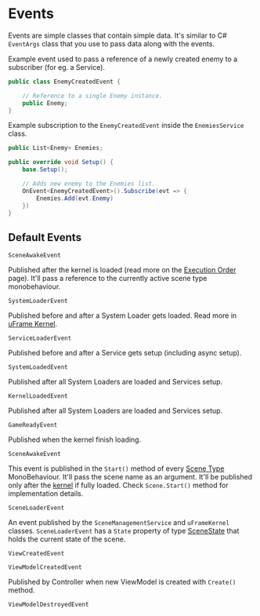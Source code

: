 # Events

Events are simple classes that contain simple data. It's similar to C# `EventArgs` class that you use to pass data along with the events.

Example event used to pass a reference of a newly created enemy to a subscriber (for eg. a Service).

```csharp
public class EnemyCreatedEvent {

    // Reference to a single Enemy instance.
    public Enemy;
}
```

Example subscription to the `EnemyCreatedEvent` inside the `EnemiesService` class.

```csharp
public List<Enemy> Enemies;

public override void Setup() {
    base.Setup();

    // Adds new enemy to the Enemies list.
    OnEvent<EnemyCreatedEvent>().Subscribe(evt => {
        Enemies.Add(evt.Enemy)
    })
}
```

## Default Events

`SceneAwakeEvent`

Published after the kernel is loaded (read more on the [Execution Order](execution-order.md) page). It'll pass a reference to the currently active scene type monobehaviour.

`SystemLoaderEvent`

Published before and after a System Loader gets loaded. Read more in [uFrame Kernel](uframe-kernel.md).

`ServiceLoaderEvent`

Published before and after a Service gets setup (including async setup).

`SystemLoadedEvent`

Published after all System Loaders are loaded and Services setup.

`KernelLoadedEvent`

Published after all System Loaders are loaded and Services setup.

`GameReadyEvent`

Published when the kernel finish loading.

`SceneAwakeEvent`

This event is published in the `Start()` method of every [Scene Type](nodes/scene-types.md) MonoBehaviour. It'll pass the scene name as an argument. It'll be published only after the [kernel](uframe-kernel.md) if fully loaded. Check `Scene.Start()` method for implementation details.

`SceneLoaderEvent`

An event published by the `SceneManagementService` and `uFrameKernel` classes. `SceneLoaderEvent` has a `State` property of type [SceneState](scenestate.md) that holds the current state of the scene.

`ViewCreatedEvent`

`ViewModelCreatedEvent`

Published by Controller when new ViewModel is created with `Create()` method.

`ViewModelDestroyedEvent`
